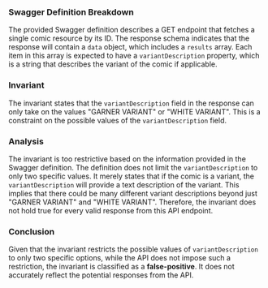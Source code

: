 ### Swagger Definition Breakdown
The provided Swagger definition describes a GET endpoint that fetches a single comic resource by its ID. The response schema indicates that the response will contain a `data` object, which includes a `results` array. Each item in this array is expected to have a `variantDescription` property, which is a string that describes the variant of the comic if applicable.

### Invariant
The invariant states that the `variantDescription` field in the response can only take on the values "GARNER VARIANT" or "WHITE VARIANT". This is a constraint on the possible values of the `variantDescription` field.

### Analysis
The invariant is too restrictive based on the information provided in the Swagger definition. The definition does not limit the `variantDescription` to only two specific values. It merely states that if the comic is a variant, the `variantDescription` will provide a text description of the variant. This implies that there could be many different variant descriptions beyond just "GARNER VARIANT" and "WHITE VARIANT". Therefore, the invariant does not hold true for every valid response from this API endpoint.

### Conclusion
Given that the invariant restricts the possible values of `variantDescription` to only two specific options, while the API does not impose such a restriction, the invariant is classified as a **false-positive**. It does not accurately reflect the potential responses from the API.
